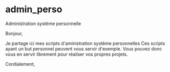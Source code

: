 # admin_perso
Administration système personnelle

Bonjour,

Je partage ici mes scripts d'aministration système personnelles
Ces scripts ayant un but personnel peuvent vous servir d'exemple.
Vous pouvez donc vous en servir librement pour réaliser vos propres projets.

Cordialement,
